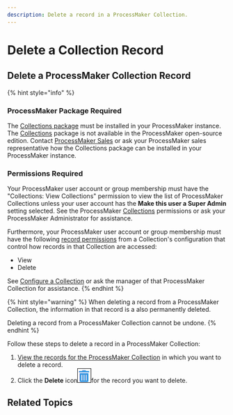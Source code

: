 ```yaml
---
description: Delete a record in a ProcessMaker Collection.
---
```


# Delete a Collection Record

## Delete a ProcessMaker Collection Record

{% hint style="info" %}
### ProcessMaker Package Required

The [Collections package](../../package-development-distribution/package-a-connector/collections.md) must be installed in your ProcessMaker instance. The [Collections](../what-is-a-collection.md) package is not available in the ProcessMaker open-source edition. Contact [ProcessMaker Sales](mailto:sales@processmaker.com) or ask your ProcessMaker sales representative how the Collections package can be installed in your ProcessMaker instance.

### Permissions Required

Your ProcessMaker user account or group membership must have the "Collections: View Collections" permission to view the list of ProcessMaker Collections unless your user account has the **Make this user a Super Admin** setting selected. See the ProcessMaker [Collections](../../processmaker-administration/permission-descriptions-for-users-and-groups.md#collections) permissions or ask your ProcessMaker Administrator for assistance.

Furthermore, your ProcessMaker user account or group membership must have the following [record permissions](../manage-collections/configure-a-collection.md#configure-record-permissions-for-processmaker-users) from a Collection's configuration that control how records in that Collection are accessed:

* View
* Delete

See [Configure a Collection](../manage-collections/configure-a-collection.md#configure-a-processmaker-collection) or ask the manager of that ProcessMaker Collection for assistance.
{% endhint %}

{% hint style="warning" %}
When deleting a record from a ProcessMaker Collection, the information in that record is a also permanently deleted.

Deleting a record from a ProcessMaker Collection cannot be undone.
{% endhint %}

Follow these steps to delete a record in a ProcessMaker Collection:

1. [View the records for the ProcessMaker Collection](view-all-records-in-a-collection.md#view-all-records-in-a-collection) in which you want to delete a record.
2. Click the **Delete** icon![](../../.gitbook/assets/trash-icon-process-modeler-processes.png)for the record you want to delete.

## Related Topics



